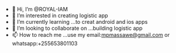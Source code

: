 - 👋 Hi, I’m @ROYAL-IAM
- 👀 I’m interested in creating logistic app
- 🌱 I’m currently learning ...to creat android and ios apps
- 💞️ I’m looking to collaborate on ...building logistic app
- 📫 How to reach me ...use my email:mpmassawe@gmail.com or whatsapp:+255653801103

<!---
ROYAL-IAM/ROYAL-IAM is a ✨ special ✨ repository because its `README.md` (this file) appears on your GitHub profile.
You can click the Preview link to take a look at your changes.
--->
